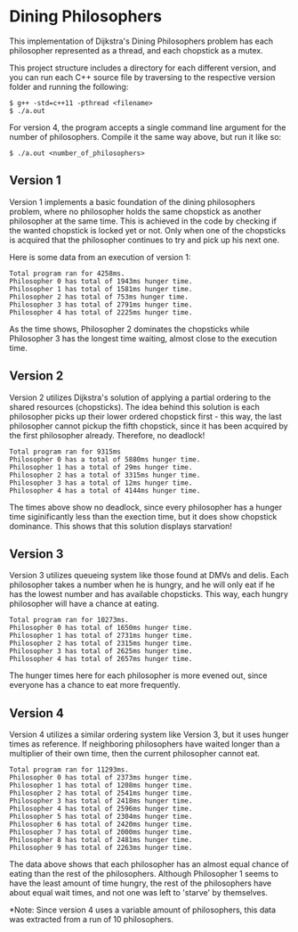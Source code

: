 # Dining Philosophers
 
This implementation of Dijkstra's Dining Philosophers problem has each philosopher represented as a thread, and each chopstick as a mutex.

This project structure includes a directory for each different version, and you can run each C++ source file by traversing to the respective
version folder and running the following:

```
$ g++ -std=c++11 -pthread <filename>
$ ./a.out
```

For version 4, the program accepts a single command line argument for the number of philosophers. Compile it the same way above, but run it like so:
```
$ ./a.out <number_of_philosophers>
```

## Version 1
Version 1 implements a basic foundation of the dining philosophers problem, where no philosopher holds the same chopstick as another philosopher at the same time.
This is achieved in the code by checking if the wanted chopstick is locked yet or not. Only when one of the chopsticks is acquired that the philosopher continues 
to try and pick up his next one.

Here is some data from an execution of version 1:
```
Total program ran for 4258ms.
Philosopher 0 has total of 1943ms hunger time.
Philosopher 1 has total of 1581ms hunger time.
Philosopher 2 has total of 753ms hunger time.
Philosopher 3 has total of 2791ms hunger time.
Philosopher 4 has total of 2225ms hunger time.
```
As the time shows, Philosopher 2 dominates the chopsticks while Philosopher 3 has the longest time waiting, almost close to the execution time.

## Version 2
Version 2 utilizes Dijkstra's solution of applying a partial ordering to the shared resources (chopsticks). The idea behind this solution is each philosopher picks up 
their lower ordered chopstick first - this way, the last philosopher cannot pickup the fifth chopstick, since it has been acquired by the first philosopher already. Therefore,
no deadlock!
```
Total program ran for 9315ms
Philosopher 0 has a total of 5880ms hunger time.
Philosopher 1 has a total of 29ms hunger time.
Philosopher 2 has a total of 3315ms hunger time.
Philosopher 3 has a total of 12ms hunger time.
Philosopher 4 has a total of 4144ms hunger time.
```
The times above show no deadlock, since every philosopher has a hunger time siginificantly less than the exection time, but it does show chopstick dominance. This shows that
this solution displays starvation!

## Version 3
Version 3 utilizes queueing system like those found at DMVs and delis. Each philosopher takes a number when he is hungry, and he will only eat if he has the lowest number and
has available chopsticks. This way, each hungry philosopher will have a chance at eating.
```
Total program ran for 10273ms.
Philosopher 0 has total of 1650ms hunger time.
Philosopher 1 has total of 2731ms hunger time.
Philosopher 2 has total of 2315ms hunger time.
Philosopher 3 has total of 2625ms hunger time.
Philosopher 4 has total of 2657ms hunger time.
```
The hunger times here for each philosopher is more evened out, since everyone has a chance to eat more frequently.

## Version 4
Version 4 utilizes a similar ordering system like Version 3, but it uses hunger times as reference. If neighboring philosophers have waited longer than a multiplier of their
own time, then the current philosopher cannot eat.
```
Total program ran for 11293ms.
Philosopher 0 has total of 2373ms hunger time.
Philosopher 1 has total of 1208ms hunger time.
Philosopher 2 has total of 2541ms hunger time.
Philosopher 3 has total of 2418ms hunger time.
Philosopher 4 has total of 2596ms hunger time.
Philosopher 5 has total of 2304ms hunger time.
Philosopher 6 has total of 2420ms hunger time.
Philosopher 7 has total of 2000ms hunger time.
Philosopher 8 has total of 2481ms hunger time.
Philosopher 9 has total of 2263ms hunger time.
```

The data above shows that each philosopher has an almost equal chance of eating than the rest of the philosophers. Although Philosopher 1 seems to have the least
amount of time hungry, the rest of the philosophers have about equal wait times, and not one was left to 'starve' by themselves.

*Note: Since version 4 uses a variable amount of philosophers, this data was extracted from a run of 10 philosophers.

